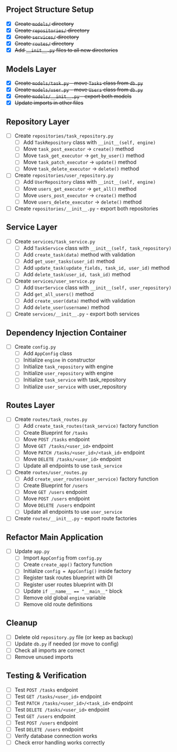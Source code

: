## Project Structure Setup
- [x] ~~Create `models/` directory~~
- [x] ~~Create `repositories/` directory~~  
- [x] ~~Create `services/` directory~~
- [x] ~~Create `routes/` directory~~
- [x] ~~Add `__init__.py` files to all new directories~~

## Models Layer
- [x] ~~Create `models/task.py` - move `Tasks` class from `db.py`~~
- [x] ~~Create `models/user.py` - move `Users` class from `db.py`~~
- [x] ~~Create `models/__init__.py` - export both models~~
- [x] ~~Update imports in other files~~

## Repository Layer
- [ ] Create `repositories/task_repository.py`
  - [ ] Add `TaskRepository` class with `__init__(self, engine)`
  - [ ] Move `task_post_executor` → `create()` method
  - [ ] Move `task_get_executor` → `get_by_user()` method
  - [ ] Move `task_patch_executor` → `update()` method
  - [ ] Move `task_delete_executor` → `delete()` method
- [ ] Create `repositories/user_repository.py`
  - [ ] Add `UserRepository` class with `__init__(self, engine)`
  - [ ] Move `users_get_executor` → `get_all()` method
  - [ ] Move `users_post_executor` → `create()` method
  - [ ] Move `users_delete_executor` → `delete()` method
- [ ] Create `repositories/__init__.py` - export both repositories

## Service Layer
- [ ] Create `services/task_service.py`
  - [ ] Add `TaskService` class with `__init__(self, task_repository)`
  - [ ] Add `create_task(data)` method with validation
  - [ ] Add `get_user_tasks(user_id)` method
  - [ ] Add `update_task(update_fields, task_id, user_id)` method
  - [ ] Add `delete_task(user_id, task_id)` method
- [ ] Create `services/user_service.py`
  - [ ] Add `UserService` class with `__init__(self, user_repository)`
  - [ ] Add `get_all_users()` method
  - [ ] Add `create_user(data)` method with validation
  - [ ] Add `delete_user(username)` method
- [ ] Create `services/__init__.py` - export both services

## Dependency Injection Container
- [ ] Create `config.py`
  - [ ] Add `AppConfig` class
  - [ ] Initialize `engine` in constructor
  - [ ] Initialize `task_repository` with engine
  - [ ] Initialize `user_repository` with engine
  - [ ] Initialize `task_service` with task_repository
  - [ ] Initialize `user_service` with user_repository

## Routes Layer
- [ ] Create `routes/task_routes.py`
  - [ ] Add `create_task_routes(task_service)` factory function
  - [ ] Create Blueprint for `/tasks`
  - [ ] Move `POST /tasks` endpoint
  - [ ] Move `GET /tasks/<user_id>` endpoint
  - [ ] Move `PATCH /tasks/<user_id>/<task_id>` endpoint
  - [ ] Move `DELETE /tasks/<user_id>` endpoint
  - [ ] Update all endpoints to use `task_service`
- [ ] Create `routes/user_routes.py`
  - [ ] Add `create_user_routes(user_service)` factory function
  - [ ] Create Blueprint for `/users`
  - [ ] Move `GET /users` endpoint
  - [ ] Move `POST /users` endpoint
  - [ ] Move `DELETE /users` endpoint
  - [ ] Update all endpoints to use `user_service`
- [ ] Create `routes/__init__.py` - export route factories

## Refactor Main Application
- [ ] Update `app.py`
  - [ ] Import `AppConfig` from `config.py`
  - [ ] Create `create_app()` factory function
  - [ ] Initialize `config = AppConfig()` inside factory
  - [ ] Register task routes blueprint with DI
  - [ ] Register user routes blueprint with DI
  - [ ] Update `if __name__ == "__main__"` block
  - [ ] Remove old global `engine` variable
  - [ ] Remove old route definitions

## Cleanup
- [ ] Delete old `repository.py` file (or keep as backup)
- [ ] Update `db.py` if needed (or move to config)
- [ ] Check all imports are correct
- [ ] Remove unused imports

## Testing & Verification
- [ ] Test `POST /tasks` endpoint
- [ ] Test `GET /tasks/<user_id>` endpoint
- [ ] Test `PATCH /tasks/<user_id>/<task_id>` endpoint
- [ ] Test `DELETE /tasks/<user_id>` endpoint
- [ ] Test `GET /users` endpoint
- [ ] Test `POST /users` endpoint
- [ ] Test `DELETE /users` endpoint
- [ ] Verify database connection works
- [ ] Check error handling works correctly
